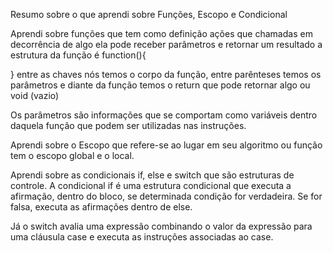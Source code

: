 Resumo sobre o que aprendi sobre Funções, Escopo e Condicional

Aprendi sobre funções que tem como definição ações que chamadas em decorrência de algo ela pode receber parâmetros e retornar um resultado
a estrutura da função é function(){

} entre as chaves nós temos o corpo da função, entre parênteses temos os parâmetros e diante da função temos o return que pode retornar algo ou void (vazio)

Os parâmetros são informações que se comportam como variáveis dentro daquela função que podem ser utilizadas nas instruções.

Aprendi sobre o Escopo que refere-se ao lugar em seu algoritmo ou função
tem o escopo global e o local.

Aprendi sobre as condicionais if, else e switch que são estruturas de controle. A condicional if  é uma estrutura condicional que executa a afirmação, dentro do bloco, se determinada condição for verdadeira. Se for falsa, executa as afirmações dentro de else.

Já o switch avalia uma expressão combinando o valor da expressão para uma cláusula case e executa as instruções associadas ao case.
